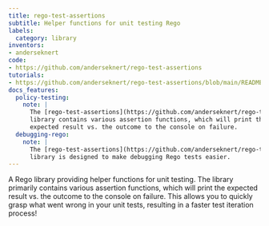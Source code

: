 ```yaml
---
title: rego-test-assertions
subtitle: Helper functions for unit testing Rego
labels:
  category: library
inventors:
- anderseknert
code:
- https://github.com/anderseknert/rego-test-assertions
tutorials:
- https://github.com/anderseknert/rego-test-assertions/blob/main/README.md
docs_features:
  policy-testing:
    note: |
      The [rego-test-assertions](https://github.com/anderseknert/rego-test-assertions)
      library contains various assertion functions, which will print the
      expected result vs. the outcome to the console on failure.
  debugging-rego:
    note: |
      The [rego-test-assertions](https://github.com/anderseknert/rego-test-assertions)
      library is designed to make debugging Rego tests easier.
---
```


A Rego library providing helper functions for unit testing. The library
primarily contains various assertion functions, which will print the expected
result vs. the outcome to the console on failure. This allows you to quickly
grasp what went wrong in your unit tests, resulting in a faster test iteration
process!